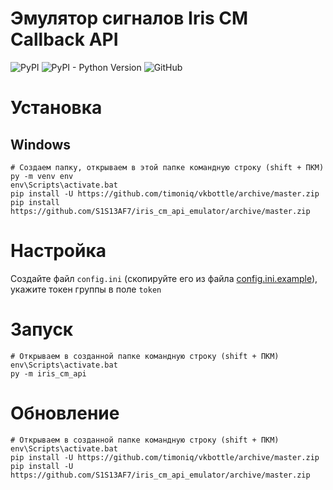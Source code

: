 # Эмулятор сигналов Iris CM Callback API

![PyPI](https://img.shields.io/pypi/v/iris-cm-api)
![PyPI - Python Version](https://img.shields.io/pypi/pyversions/iris-cm-api)
![GitHub](https://img.shields.io/github/license/lordralinc/iris_cm_api_emulator)

# Установка 

## Windows
```shell
# Создаем папку, открываем в этой папке командную строку (shift + ПКМ)
py -m venv env
env\Scripts\activate.bat
pip install -U https://github.com/timoniq/vkbottle/archive/master.zip
pip install https://github.com/S1S13AF7/iris_cm_api_emulator/archive/master.zip
```

# Настройка
Создайте файл `config.ini` (скопируйте его из файла [config.ini.example](https://github.com/lordralinc/iris_cm_api_emulator/blob/master/config.ini.example)), укажите токен группы в поле `token`

# Запуск
```shell
# Открываем в созданной папке командную строку (shift + ПКМ)
env\Scripts\activate.bat
py -m iris_cm_api
```

# Обновление 
```shell
# Открываем в созданной папке командную строку (shift + ПКМ)
env\Scripts\activate.bat
pip install -U https://github.com/timoniq/vkbottle/archive/master.zip
pip install -U https://github.com/S1S13AF7/iris_cm_api_emulator/archive/master.zip
```

